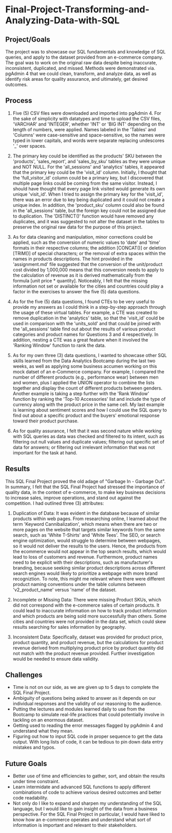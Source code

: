 # Final-Project-Transforming-and-Analyzing-Data-with-SQL

## Project/Goals
The project was to showcase our SQL fundamentals and knowledge of SQL queries, and apply to the dataset provided from an e-commerce company.  The goal was to work on the original raw data despite being inaccurate, inconsistent, duplicated, and missed.  Methods were demonstrated via. pgAdmin 4 that we could clean, transform, and analyze data, as well as identify risk areas for quality assurance, and ultimately, get desired outcomes.  

## Process
1. Five (5) CSV files were downloaded and imported into pgAdmin 4.  For the sake of simplicity with datatypes and time to upload the CSV files, 'VARCHAR' and 'INTEGER', whether 'INT' or 'BIG INT' depending on the length of numbers, were applied.  Names labeled in the 'Tables' and 'Columns' were case-sensitive and space-sensitive, so the names were typed in lower capitals, and words were separate replacing undescores '_' over spaces.

2. The primary key could be identified as the products' SKU between the 'products', 'sales_report', and 'sales_by_sku' tables as they were unique and NOT NULL.  For the 'all_sessions' and 'analytics' tables, it appeared that the primary key could be the 'visit_id' column.  Initially, I thought that the 'full_visitor_id' column could be a primary key, but I discovered that multiple page links could be coming from the same visitor.  Instead, I should have thought that every page link visited would generate its own unique 'visit_id'.  When I tried to assign the primary key for the 'visit_id', there was an error due to key being duplicated and it could not create a unique index.  In addition, the 'product_sku' column could also be found in the 'all_sessions' table, but the foreign key could not be assigned due to duplication.  The 'DISTINCT()' function would have removed any duplicates, and it was suggested to not alter the dataset in the tables to preserve the original raw data for the purpose of this project.

3. As for data cleaning and manipulation, minor corrections could be applied, such as the conversion of numeric values to 'date' and 'time' formats in their respective columns; the addition [CONCAT()] or deletion [TRIM()] of special characters; or the removal of extra spaces within the names in products descriptions.  The hint provided in the 'assignment.md' file suggested that the conversion of the unit/product cost divided by 1,000,000 means that this conversion needs to apply to the calculation of revenue as it is derived mathematically from the formula [unit price * quantity].  Noticeably, I felt that the missing information not set or available for the cities and countries could play a factor in the exercises to answer the five (5) data questions.

4. As for the five (5) data questions, I found CTEs to be very useful to provide my answers as I could think in a step-by-step approach through the usage of these virtual tables.  For example, a CTE was created to remove duplication in the 'analytics' table, so that the 'visit_id' could be used in comparison with the 'units_sold' and that could be joined with the 'all_sessions' table find out about the results of various product categories and product names for Questions 3 and 4 respectively.  In addition, nesting a CTE was a great feature when it involved the 'Ranking Window' function to rank the data.

5. As for my own three (3) data questions, I wanted to showcase other SQL skills learned from the Data Analytics Bootcamp during the last two weeks, as well as applying some business accumen working on this mock datset of an e-Commerce company.  For example, I compared the number of different products (e.g., performance wear) between men and women, plus I applied the UNION operator to combine the lists together and display the count of different products between genders.  Another example is taking a step further with the 'Rank Window' function by ranking the 'Top-10 Accessories' list and include the type of currency along with the product price in the same cell.  My last example is learning about sentiment scores and how I could use the SQL query to find out about a specific product and the buyers' emotional response toward their product purchase.

6. As for quality assurance, I felt that it was second nature while working with SQL queries as data was checked and filtered to its intent, such as filtering out null values and duplicate values; filtering out specific set of data for answers; or filtering out irrelevant information that was not important for the task at hand.

## Results
This SQL Final Project proved the old adage of "Garbage In - Garbage Out".  In summary, I felt that the SQL Final Project had stressed the importance of quality data, in the context of e-commerce, to make key business decisions to increase sales, improve operations, and stand out against the competition.  I had outlined three (3) attributes:

1. Duplication of Data:
It was evident in the database because of similar products within web pages.  From researching online, I learned about the term    'Keyword Cannibalization', which means when there are two or more pages on the website that targets similar keywords from the same search, such as 'White T-Shirts' and 'White Tees'.  The SEO, or search engine optimization, would struggle to determine between webpages, so it would not deliver the results to the users.  Hence, the products from the ecommerce would not appear in the top search results, which would lead to loss of customers and revenue.  Furthermore, product names need to be explicit with their descriptions, such as manufacturer's branding, because seeking similar product descriptions across different search engines would likely to prioritize a webpage with more brand recogniztion.  To note, this might me relevant where there were different product naming conventions under the table columns between 'v2_product_name' versus 'name' of the dataset.

2. Incomplete or Missing Data:
There were missing Product SKUs, which did not correspond with the e-commerce sales of certain products.  It could lead to inaccurate information on how to track product information and which products are being sold more successfully than others. Some cities and countries were not provided in the data set, which could skew results searching for sales information by geography.

3. Inconsistent Data:
Specifically, dataset was provided for product price, product quantity, and product revenue, but the calculations for product revenue derived from multiplying product price by product quantity did not match with the product revenue provided.  Further investigation would be needed to ensure data validity.

## Challenges 
- Time is not on our side, as we are given up to 5 days to complete the SQL Final Project.
- Ambiguity of questions being asked to answer as it depends on our individual responses and the validity of our reasoning to the audience.
- Putting the lectures and modules learned daily to use from the Bootcamp to simulate real-life practices that could potentially involve in tackling on an enormous dataset.
- Getting used to reading the error messages flagged by pgAdmin 4 and understand what they mean.
- Figuring out how to input SQL code in proper sequence to get the data output.  With long lists of code, it can be tedious to pin down data entry mistakes and typos.

## Future Goals
- Better use of time and efficiencies to gather, sort, and obtain the results under time constraint.
- Learn intermidate and advanced SQL functions to apply different combinations of code to achieve various desired outcomes and better code readability.
- Not only do I like to expand and sharpen my understanding of the SQL language, but I would like to gain insight of the data from a business perspective.  For the SQL Final Project in particular, I would have liked to know how an e-commerce operates and understand what sort of information is important and relevant to their stakeholders.
